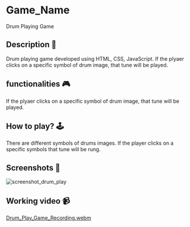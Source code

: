 # **Game_Name** 

Drum Playing Game

## **Description 📃**
Drum playing game developed using HTML, CSS, JavaScript. If the plyaer clicks on a specific symbol of drum image, that tune will be played.

## **functionalities 🎮**
If the plyaer clicks on a specific symbol of drum image, that tune will be played.

## **How to play? 🕹️**
There are different symbols of drums images. If the player clicks on a specific symbols that tune will be rung.

## **Screenshots 📸**
![screenshot_drum_play](https://github.com/sujanrupu/GameZone/assets/103595490/26210a37-37ca-4e9c-831e-98527552fd49)


## **Working video 📹**
[Drum_Play_Game_Recording.webm](https://github.com/sujanrupu/GameZone/assets/103595490/1919e9af-0480-4634-af42-0d22b48b6ce4)
